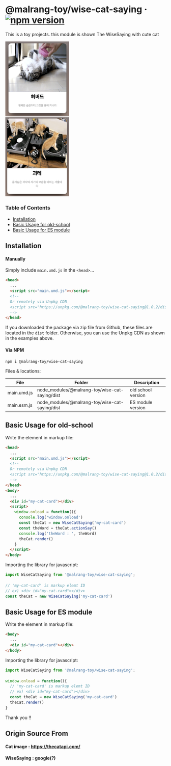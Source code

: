 # @malrang-toy/wise-cat-saying &middot; [![npm version](https://badge.fury.io/js/@malrang-toy%2Fwise-cat-saying.svg)](https://badge.fury.io/js/@malrang-toy%2Fwise-cat-saying)

This is a toy projects. this module is shown The WiseSaying with cute cat


<img src="https://github.com/seniya/malrang-toy-wise-cat-saying/blob/main/public/screen-01.png?raw=true" alt="Get a word with Cat" style="width:200px;"/>

<br />

<img src="https://github.com/seniya/malrang-toy-wise-cat-saying/blob/main/public/screen-02.png?raw=true" alt="Get a word with Cat" style="width:200px;"/>


### Table of Contents

* [Installation](#installation)
* [Basic Usage for old-school](#basic-usage-for-old-school)
* [Basic Usage for ES module](#basic-usage-for-es-module)


## Installation

#### Manually

Simply include `main.umd.js` in the `<head>`...
```html
<head>
  ...
  <script src="main.umd.js"></script>
  <!-- 
  Or remotely via Unpkg CDN 
  <script src="https://unpkg.com/@malrang-toy/wise-cat-saying@1.0.2/dist/main.umd.js"></script>
  -->
</head>
```

If you downloaded the package via zip file from Github, these files are located in the `dist` folder. Otherwise, you can use the Unpkg CDN as shown in the examples above.


#### Via NPM
```sh
npm i @malrang-toy/wise-cat-saying
```

Files & locations:

|        File        |             Folder              |               Description               |
| ------------------ | ------------------------------- | --------------------------------------- |
| main.umd.js  | node_modules/@malrang-toy/wise-cat-saying/dist | old school version |
| main.esm.js | node_modules/@malrang-toy/wise-cat-saying/dist | ES module version |                



## Basic Usage for old-school

Write the element in markup file:
```html
<head>
  ...
  <script src="main.umd.js"></script>
  <!-- 
  Or remotely via Unpkg CDN 
  <script src="https://unpkg.com/@malrang-toy/wise-cat-saying@1.0.2/dist/main.umd.js"></script>
  -->
</head>
<body>
  ...
  <div id="my-cat-card"></div>
  <script>
    window.onload = function(){
      console.log('window.onload')      
      const theCat = new WiseCatSaying('my-cat-card')
      const theWord = theCat.actionSay()
      console.log('theWord : ', theWord)      
      theCat.render()
    }
  </script>
</body>
```

Importing the library for javascript:
```javascript
import WiseCatSaying from '@malrang-toy/wise-cat-saying';

// 'my-cat-card' is markup elemt ID
// ex) <div id="my-cat-card"></div>
const theCat = new WiseCatSaying('my-cat-card')

```

## Basic Usage for ES module

Write the element in markup file:
```html
<body>
  ...
  <div id="my-cat-card"></div>
</body>
```

Importing the library for javascript:
```javascript
import WiseCatSaying from '@malrang-toy/wise-cat-saying';

window.onload = function(){
  // 'my-cat-card' is markup elemt ID
  // ex) <div id="my-cat-card"></div>
  const theCat = new WiseCatSaying('my-cat-card')
  theCat.render()
}
```

Thank you !!

## Origin Source From
#### Cat image : https://thecatapi.com/
#### WiseSaying : google(?)



